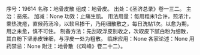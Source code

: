 序号：19614
名称：地骨皮散
组成：地骨皮。
出处：《圣济总录》卷一三二。
主治：恶疮。
加减：None
功效：止痛生肌。
用法用量：每用粗末1合许，煎浓汁，乘热洗疮，直候药汤冷，以软帛掺干，乃用细散敷之，每日洗帖1次。以愈为期，用之未愈，慎不可住。
制备方法：先刮取浮皮别收之，次取皮下腻白粉为细散，其白粉下坚赤皮锉细，与浮皮一处为粗散。
临床应用：None
各家论述：None
用药禁忌：None
附注：地骨散（《鸡峰》卷二十二）。
